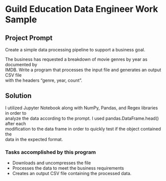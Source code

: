 # Guild Education Data Engineer Work Sample

## Project Prompt
Create a simple data processing pipeline to support a business goal.  

The business has requested a breakdown of movie genres by year as documented by  
IMDB. Write a program that processes the input file and generates an output CSV file  
with the headers “genre, year, count”.

## Solution
I utilized Jupyter Notebook along with NumPy, Pandas, and Regex libraries in order to  
analyze the data according to the prompt. I used pandas.DataFrame.head() after each   
modification to the data frame in order to quickly test if the object contained the   
data in the expected format.  

### Tasks accomplished by this program
- Downloads and uncompresses the file  
- Processes the data to meet the business requirements  
- Creates an output CSV file containing the processed data. 
